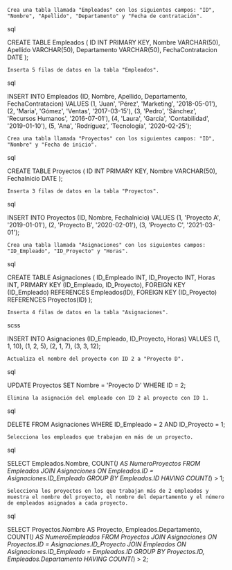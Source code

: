    Crea una tabla llamada "Empleados" con los siguientes campos: "ID", "Nombre", "Apellido", "Departamento" y "Fecha de contratación".

sql

CREATE TABLE Empleados (
ID INT PRIMARY KEY,
Nombre VARCHAR(50),
Apellido VARCHAR(50),
Departamento VARCHAR(50),
FechaContratacion DATE
);

    Inserta 5 filas de datos en la tabla "Empleados".

sql

INSERT INTO Empleados (ID, Nombre, Apellido, Departamento, FechaContratacion) VALUES
(1, 'Juan', 'Pérez', 'Marketing', '2018-05-01'),
(2, 'María', 'Gómez', 'Ventas', '2017-03-15'),
(3, 'Pedro', 'Sánchez', 'Recursos Humanos', '2016-07-01'),
(4, 'Laura', 'García', 'Contabilidad', '2019-01-10'),
(5, 'Ana', 'Rodríguez', 'Tecnología', '2020-02-25');

    Crea una tabla llamada "Proyectos" con los siguientes campos: "ID", "Nombre" y "Fecha de inicio".

sql

CREATE TABLE Proyectos (
ID INT PRIMARY KEY,
Nombre VARCHAR(50),
FechaInicio DATE
);

    Inserta 3 filas de datos en la tabla "Proyectos".

sql

INSERT INTO Proyectos (ID, Nombre, FechaInicio) VALUES
(1, 'Proyecto A', '2019-01-01'),
(2, 'Proyecto B', '2020-02-01'),
(3, 'Proyecto C', '2021-03-01');

    Crea una tabla llamada "Asignaciones" con los siguientes campos: "ID_Empleado", "ID_Proyecto" y "Horas".

sql

CREATE TABLE Asignaciones (
ID_Empleado INT,
ID_Proyecto INT,
Horas INT,
PRIMARY KEY (ID_Empleado, ID_Proyecto),
FOREIGN KEY (ID_Empleado) REFERENCES Empleados(ID),
FOREIGN KEY (ID_Proyecto) REFERENCES Proyectos(ID)
);

    Inserta 4 filas de datos en la tabla "Asignaciones".

scss

INSERT INTO Asignaciones (ID_Empleado, ID_Proyecto, Horas) VALUES
(1, 1, 10),
(1, 2, 5),
(2, 1, 7),
(3, 3, 12);

    Actualiza el nombre del proyecto con ID 2 a "Proyecto D".

sql

UPDATE Proyectos SET Nombre = 'Proyecto D' WHERE ID = 2;

    Elimina la asignación del empleado con ID 2 al proyecto con ID 1.

sql

DELETE FROM Asignaciones WHERE ID_Empleado = 2 AND ID_Proyecto = 1;

    Selecciona los empleados que trabajan en más de un proyecto.

sql

SELECT Empleados.Nombre, COUNT(*) AS NumeroProyectos FROM Empleados
JOIN Asignaciones ON Empleados.ID = Asignaciones.ID_Empleado
GROUP BY Empleados.ID
HAVING COUNT(*) > 1;

    Selecciona los proyectos en los que trabajan más de 2 empleados y muestra el nombre del proyecto, el nombre del departamento y el número de empleados asignados a cada proyecto.

sql

SELECT Proyectos.Nombre AS Proyecto, Empleados.Departamento, COUNT(*) AS NumeroEmpleados FROM Proyectos
JOIN Asignaciones ON Proyectos.ID = Asignaciones.ID_Proyecto
JOIN Empleados ON Asignaciones.ID_Empleado = Empleados.ID
GROUP BY Proyectos.ID, Empleados.Departamento
HAVING COUNT(*) > 2;
